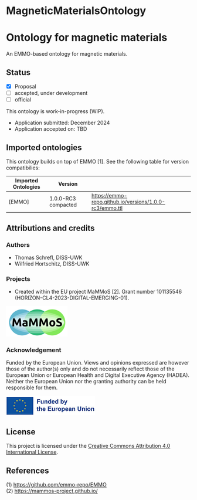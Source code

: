 # MagneticMaterialsOntology

Ontology for magnetic materials
===============================
An EMMO-based ontology for magnetic materials.

Status
------
- [X] Proposal
- [ ] accepted, under development
- [ ] official

This ontology is work-in-progress (WIP).

* Application submitted: December 2024
* Application accepted on: TBD


Imported ontologies
-------------------
This ontology builds on top of EMMO [1]. See the following table for version
compatibilies:

| Imported Ontologies  | Version             |      |
| -------------------- | --------------------| --------- |
| [EMMO]            | 1.0.0-RC3 compacted | https://emmo-repo.github.io/versions/1.0.0-rc3/emmo.ttl |


Attributions and credits
------------------------
### Authors
- Thomas Schrefl, DISS-UWK
- Wilfried Hortschitz, DISS-UWK

### Projects
- Created within the EU project MaMMoS [2]. Grant number 101135546 (HORIZON-CL4-2023-DIGITAL-EMERGING-01).

![image info](img/mammos.png)

### Acknowledgement

Funded by the European Union. Views and opinions expressed are however those of the author(s) only and do not necessarily reflect those of the European Union or European Health and Digital Executive Agency (HADEA). Neither the European Union nor the granting authority can be held responsible for them.

![image info](img/euflag.png)

## License
This project is licensed under the [Creative Commons Attribution 4.0 International License](http://creativecommons.org/licenses/by/4.0/).

## References

(1) https://github.com/emmo-repo/EMMO  
(2) https://mammos-project.github.io/